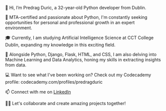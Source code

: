 👋 Hi, I’m Predrag Duric, a 32-year-old Python developer from Dublin.

👀 MTA-certified and passionate about Python, I'm constantly seeking opportunities for personal and professional growth in an expert environment.

🎓 Currently, I am studying Artificial Intelligence Science at CCT College Dublin, expanding my knowledge in this exciting field.

🌱 Alongside Python, Django, Flask, HTML, and CSS, I am also delving into Machine Learning and Data Analytics, honing my skills in extracting insights from data.

💻 Want to see what I've been working on? Check out my Codecademy profile: codecademy.com/profiles/predragduric 

📫 Connect with me on [LinkedIn](linkedin.com/in/predrag-duric)

:face_in_clouds: Let's collaborate and create amazing projects together!
<!---
PredragDuric/PredragDuric is a ✨ special ✨ repository because its `README.md` (this file) appears on your GitHub profile.
You can click the Preview link to take a look at your changes.
--->
